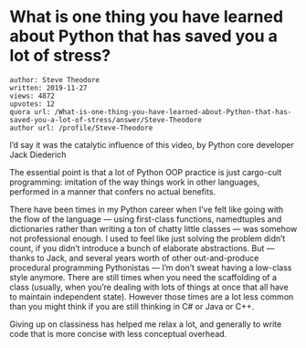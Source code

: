 # What is one thing you have learned about Python that has saved you a lot of stress?

	author: Steve Theodore
	written: 2019-11-27
	views: 4872
	upvotes: 12
	quora url: /What-is-one-thing-you-have-learned-about-Python-that-has-saved-you-a-lot-of-stress/answer/Steve-Theodore
	author url: /profile/Steve-Theodore


I’d say it was the catalytic influence of this video, by Python core developer Jack Diederich



The essential point is that a lot of Python OOP practice is just cargo-cult programming: imitation of the way things work in other languages, performed in a manner that confers no actual benefits.

There have been times in my Python career when I’ve felt like going with the flow of the language — using first-class functions, namedtuples and dictionaries rather than writing a ton of chatty little classes — was somehow not professional enough. I used to feel like just solving the problem didn’t count, if you didn’t introduce a bunch of elaborate abstractions. But — thanks to Jack, and several years worth of other out-and-produce procedural programming Pythonistas — I’m don’t sweat having a low-class style anymore. There are still times when you need the scaffolding of a class (usually, when you’re dealing with lots of things at once that all have to maintain independent state). However those times are a lot less common than you might think if you are still thinking in C# or Java or C++.

Giving up on classiness has helped me relax a lot, and generally to write code that is more concise with less conceptual overhead.

